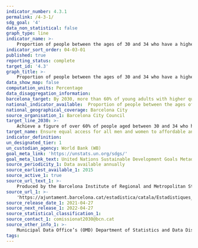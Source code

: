 ```yaml
---
indicator_number: 4.3.1
permalink: /4-3-1/
sdg_goal: '4'
data_non_statistical: false
graph_type: line
indicator_name: >-
    Proportion of people between the ages of 30 and 34 who have a higher-education qualification (university or advanced vocational qualification)
indicator_sort_order: 04-03-01
published: true
reporting_status: complete
target_id: '4.3'
graph_title: >-
    Proportion of people between the ages of 30 and 34 who have a higher-education qualification (university or advanced vocational qualification)
data_show_map: false
computation_units: Percentage
data_disaggregation_information: 
barcelona_target: By 2030, more than 60% of young adults with higher qualifications 
national_indicator_available:  Proportion of people between the ages of 30 and 34 who have a higher-education qualification (university or advanced vocational qualification)
national_geographical_coverage: Barcelona City
source_organisation_1: Barcelona City Council
target_line_2030: >-
    Achieve a figure of over 60% of people aged between 30 and 34 who have successfully completed university degrees or an advanced vocational qualification 
target_name: Ensure equal access for all men and women to affordable and high-quality technical, vocational and tertiary education, including university
indicator_definition:
un_designated_tier: 1
un_custodian_agency: World Bank (WB)
goal_meta_link: 'https://unstats.un.org/sdgs/'
goal_meta_link_text: United Nations Sustainable Development Goals Metadata (pdf 894kB)
source_periodicity_1: Data available annually
source_earliest_available_1: 2015
source_active_1: true
source_url_text_1: >-
    Produced by the Barcelona Institute of Regional and Metropolitan Studies (IERMB) based on the Municipal Data Office’s (OMD) Department of Statistics and Data Dissemination
source_url_1: >-
    'https://ajuntament.barcelona.cat/estadistica/catala/Estadistiques_per_temes/Poblacio_i_demografia/Poblacio/Padro_municipal_habitants/evo/ev06.htm'
source_release_date_1: 2021-04-27
source_next_release_1: 2022-04-27
source_statistical_classification_1: 
source_contact_1: comissionat2030@bcn.cat
source_other_info_1: >-
    Municipal Data Office’s (OMD) Department of Statistics and Data Dissemination
tags:
---
```


